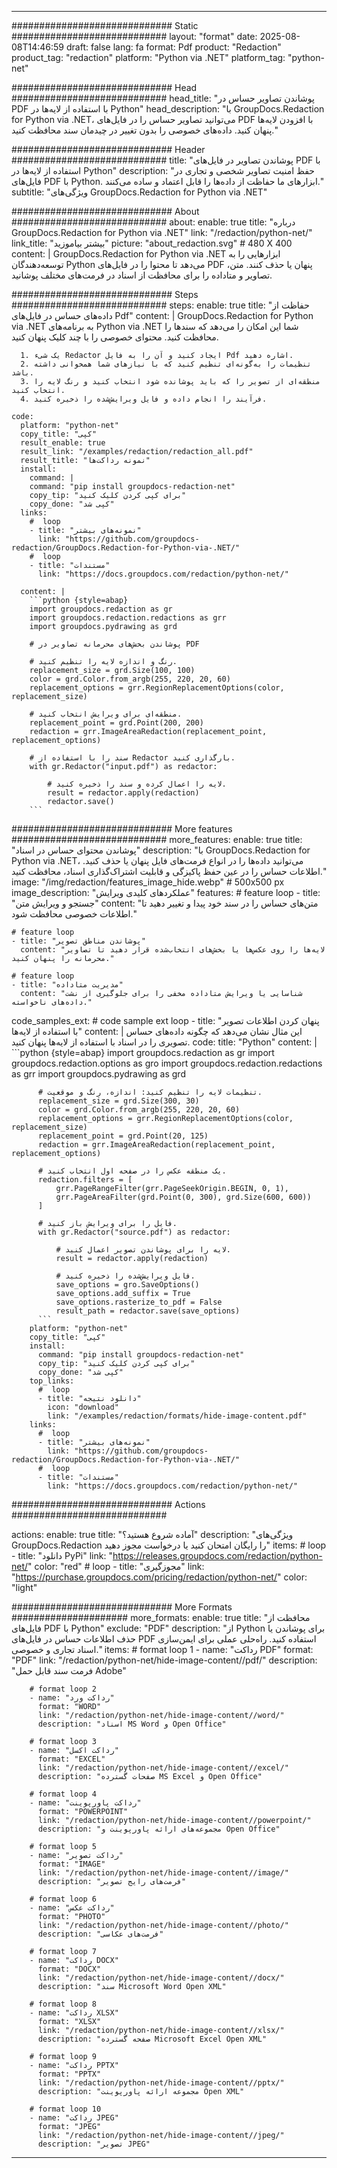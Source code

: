 
---
############################# Static ############################
layout: "format"
date:  2025-08-08T14:46:59
draft: false
lang: fa
format: Pdf
product: "Redaction"
product_tag: "redaction"
platform: "Python via .NET"
platform_tag: "python-net"

############################# Head ############################
head_title: "پوشاندن تصاویر حساس در PDF با استفاده از لایه‌ها در Python"
head_description: "با GroupDocs.Redaction for Python via .NET، می‌توانید تصاویر حساس را در فایل‌های PDF با افزودن لایه‌ها پنهان کنید. داده‌های خصوصی را بدون تغییر در چیدمان سند محافظت کنید."

############################# Header ############################
title: "پوشاندن تصاویر در فایل‌های PDF با استفاده از لایه‌ها در Python" 
description: "حفظ امنیت تصاویر شخصی و تجاری در فایل‌های PDF با Python. ابزارهای ما حفاظت از داده‌ها را قابل اعتماد و ساده می‌کنند."
subtitle: "ویژگی‌های GroupDocs.Redaction for Python via .NET" 

############################# About ############################
about:
    enable: true
    title: "درباره GroupDocs.Redaction for Python via .NET"
    link: "/redaction/python-net/"
    link_title: "بیشتر بیاموزید"
    picture: "about_redaction.svg" # 480 X 400
    content: |
       GroupDocs.Redaction for Python via .NET ابزارهایی را به توسعه‌دهندگان Python می‌دهد تا محتوا را در فایل‌های PDF پنهان یا حذف کنند. متن، تصاویر و متاداده را برای محافظت از اسناد در فرمت‌های مختلف پوشانید.

############################# Steps ############################
steps:
    enable: true
    title: "حفاظت از داده‌های حساس در فایل‌های Pdf"
    content: |
      GroupDocs.Redaction for Python via .NET به برنامه‌های Python via .NET شما این امکان را می‌دهد که سندها را محافظت کنید. محتوای خصوصی را با چند کلیک پنهان کنید.
      
      1. یک شیء Redactor ایجاد کنید و آن را به فایل Pdf اشاره دهید.
      2. تنظیمات را به‌گونه‌ای تنظیم کنید که با نیازهای شما همخوانی داشته باشد.
      3. منطقه‌ای از تصویر را که باید پوشانده شود انتخاب کنید و رنگ لایه را انتخاب کنید.
      4. فرآیند را انجام داده و فایل ویرایش‌شده را ذخیره کنید.
   
    code:
      platform: "python-net"
      copy_title: "کپی"
      result_enable: true
      result_link: "/examples/redaction/redaction_all.pdf"
      result_title: "نمونه رداکت‌ها"
      install:
        command: |
        command: "pip install groupdocs-redaction-net"
        copy_tip: "برای کپی کردن کلیک کنید"
        copy_done: "کپی شد"
      links:
        #  loop
        - title: "نمونه‌های بیشتر"
          link: "https://github.com/groupdocs-redaction/GroupDocs.Redaction-for-Python-via-.NET/"
        #  loop
        - title: "مستندات"
          link: "https://docs.groupdocs.com/redaction/python-net/"
          
      content: |
        ```python {style=abap}
        import groupdocs.redaction as gr
        import groupdocs.redaction.redactions as grr
        import groupdocs.pydrawing as grd

        # پوشاندن بخش‌های محرمانه تصاویر در PDF

        # رنگ و اندازه لایه را تنظیم کنید.
        replacement_size = grd.Size(100, 100)
        color = grd.Color.from_argb(255, 220, 20, 60)
        replacement_options = grr.RegionReplacementOptions(color, replacement_size)

        # منطقه‌ای برای ویرایش انتخاب کنید.
        replacement_point = grd.Point(200, 200)
        redaction = grr.ImageAreaRedaction(replacement_point, replacement_options)
                
        # سند را با استفاده از Redactor بارگذاری کنید.
        with gr.Redactor("input.pdf") as redactor:

            # لایه را اعمال کرده و سند را ذخیره کنید.
            result = redactor.apply(redaction)
            redactor.save()
        ```            


############################# More features ############################
more_features:
  enable: true
  title: "پوشاندن محتوای حساس در اسناد"
  description: "با GroupDocs.Redaction for Python via .NET، می‌توانید داده‌ها را در انواع فرمت‌های فایل پنهان یا حذف کنید. اطلاعات حساس را در عین حفظ پاکیزگی و قابلیت اشتراک‌گذاری اسناد، محافظت کنید."
  image: "/img/redaction/features_image_hide.webp" # 500x500 px
  image_description: "عملکردهای کلیدی ویرایش"
  features:
    # feature loop
    - title: "جستجو و ویرایش متن"
      content: "متن‌های حساس را در سند خود پیدا و تغییر دهید تا اطلاعات خصوصی محافظت شود."

    # feature loop
    - title: "پوشاندن مناطق تصویر"
      content: "لایه‌ها را روی عکس‌ها یا بخش‌های انتخاب‌شده قرار دهید تا تصاویر محرمانه را پنهان کنید."

    # feature loop
    - title: "مدیریت متاداده"
      content: "شناسایی یا ویرایش متاداده مخفی را برای جلوگیری از نشت داده‌های ناخواسته."
      
  code_samples_ext:
    # code sample ext loop
    - title: "پنهان کردن اطلاعات تصویر با استفاده از لایه‌ها"
      content: |
        این مثال نشان می‌دهد که چگونه داده‌های حساس تصویری را در اسناد با استفاده از لایه‌ها پنهان کنید.
      code:
        title: "Python"
        content: |
          ```python {style=abap}
          import groupdocs.redaction as gr
          import groupdocs.redaction.options as gro
          import groupdocs.redaction.redactions as grr
          import groupdocs.pydrawing as grd

          # تنظیمات لایه را تنظیم کنید: اندازه، رنگ و موقعیت.
          replacement_size = grd.Size(300, 30)
          color = grd.Color.from_argb(255, 220, 20, 60)
          replacement_options = grr.RegionReplacementOptions(color, replacement_size)
          replacement_point = grd.Point(20, 125)
          redaction = grr.ImageAreaRedaction(replacement_point, replacement_options)

          # یک منطقه عکس را در صفحه اول انتخاب کنید.
          redaction.filters = [
              grr.PageRangeFilter(grr.PageSeekOrigin.BEGIN, 0, 1),
              grr.PageAreaFilter(grd.Point(0, 300), grd.Size(600, 600))
          ]

          # فایل را برای ویرایش باز کنید.
          with gr.Redactor("source.pdf") as redactor:

              # لایه را برای پوشاندن تصویر اعمال کنید.
              result = redactor.apply(redaction)

              # فایل ویرایش‌شده را ذخیره کنید.
              save_options = gro.SaveOptions()
              save_options.add_suffix = True
              save_options.rasterize_to_pdf = False
              result_path = redactor.save(save_options)
          ```
        platform: "python-net"
        copy_title: "کپی"
        install:
          command: "pip install groupdocs-redaction-net"
          copy_tip: "برای کپی کردن کلیک کنید"
          copy_done: "کپی شد"
        top_links:
          #  loop
          - title: "دانلود نتیجه"
            icon: "download"
            link: "/examples/redaction/formats/hide-image-content.pdf"
        links:
          #  loop
          - title: "نمونه‌های بیشتر"
            link: "https://github.com/groupdocs-redaction/GroupDocs.Redaction-for-Python-via-.NET/"
          #  loop
          - title: "مستندات"
            link: "https://docs.groupdocs.com/redaction/python-net/"


############################# Actions ############################

actions:
  enable: true
  title: "آماده شروع هستید؟"
  description: "ویژگی‌های GroupDocs.Redaction را رایگان امتحان کنید یا درخواست مجوز دهید"
  items:
    #  loop
    - title: "دانلود PyPi"
      link: "https://releases.groupdocs.com/redaction/python-net/"
      color: "red"
        #  loop
    - title: "مجوزگیری"
      link: "https://purchase.groupdocs.com/pricing/redaction/python-net/"
      color: "light"


############################# More Formats #####################
more_formats:
    enable: true
    title: "محافظت از فایل‌های PDF با Python"
    exclude: "PDF"
    description: "از Python برای پوشاندن یا حذف اطلاعات حساس در فایل‌های PDF استفاده کنید. راه‌حلی عملی برای ایمن‌سازی اسناد تجاری و خصوصی."
    items: 
        # format loop 1
        - name: "رداکت PDF"
          format: "PDF"
          link: "/redaction/python-net/hide-image-content//pdf/"
          description: "فرمت سند قابل حمل Adobe"

        # format loop 2
        - name: "رداکت ورد"
          format: "WORD"
          link: "/redaction/python-net/hide-image-content//word/"
          description: "اسناد MS Word و Open Office"
          
        # format loop 3
        - name: "رداکت اکسل"
          format: "EXCEL"
          link: "/redaction/python-net/hide-image-content//excel/"
          description: "صفحات گسترده MS Excel و Open Office"

        # format loop 4
        - name: "رداکت پاورپوینت"
          format: "POWERPOINT"
          link: "/redaction/python-net/hide-image-content//powerpoint/"
          description: "مجموعه‌های ارائه پاورپوینت و Open Office"

        # format loop 5
        - name: "رداکت تصویر"
          format: "IMAGE"
          link: "/redaction/python-net/hide-image-content//image/"
          description: "فرمت‌های رایج تصویر"

        # format loop 6
        - name: "رداکت عکس"
          format: "PHOTO"
          link: "/redaction/python-net/hide-image-content//photo/"
          description: "فرمت‌های عکاسی"

        # format loop 7
        - name: "رداکت DOCX"
          format: "DOCX"
          link: "/redaction/python-net/hide-image-content//docx/"
          description: "سند Microsoft Word Open XML"
          
        # format loop 8
        - name: "رداکت XLSX"
          format: "XLSX"
          link: "/redaction/python-net/hide-image-content//xlsx/"
          description: "صفحه گسترده Microsoft Excel Open XML"
          
        # format loop 9
        - name: "رداکت PPTX"
          format: "PPTX"
          link: "/redaction/python-net/hide-image-content//pptx/"
          description: "مجموعه ارائه پاورپوینت Open XML"

        # format loop 10
        - name: "رداکت JPEG"
          format: "JPEG"
          link: "/redaction/python-net/hide-image-content//jpeg/"
          description: "تصویر JPEG"


---